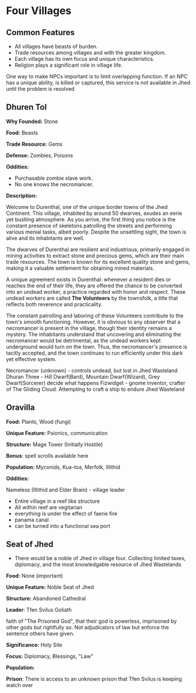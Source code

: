 # Four Villages

## Common Features

- All villages have beasts of burden.
- Trade resources among villages and with the greater kingdom.
- Each village has its own focus and unique characteristics.
- Religion plays a significant role in village life.

One way to make NPCs important is to limit overlapping function. If an NPC has a unique ability, is killed or captured, this service is not available in Jhed until the problem is resolved


## Dhuren Tol

**Why Founded:** Stone

**Food:** Beasts

**Trade Resource:** Gems

**Defense:** Zombies, Poisons

**Oddities:**

- Purchasable zombie slave work.
- No one knows the necromancer.

**Description:**

Welcome to Durenthal, one of the unique border towns of the Jhed Continent. This village, inhabited by around 50 dwarves, exudes an eerie yet bustling atmosphere. As you arrive, the first thing you notice is the constant presence of skeletons patrolling the streets and performing various menial tasks, albeit poorly. Despite the unsettling sight, the town is alive and its inhabitants are well.

The dwarves of Durenthal are resilient and industrious, primarily engaged in mining activities to extract stone and precious gems, which are their main trade resources. The town is known for its excellent quality stone and gems, making it a valuable settlement for obtaining mined materials.

A unique agreement exists in Durenthal: whenever a resident dies or reaches the end of their life, they are offered the chance to be converted into an undead worker, a practice regarded with honor and respect. These undead workers are called **The Volunteers** by the townsfolk, a title that reflects both reverence and practicality.

The constant patrolling and laboring of these Volunteers contribute to the town's smooth functioning. However, it is obvious to any observer that a necromancer is present in the village, though their identity remains a mystery. The inhabitants understand that uncovering and eliminating the necromancer would be detrimental, as the undead workers kept underground would turn on the town. Thus, the necromancer's presence is tacitly accepted, and the town continues to run efficiently under this dark yet effective system.

Necromancer (unknown) - controls undead, but lost in Jhed Wasteland
Dhuran Three - Hill Dwarf(Bard), Mountain Dwarf(Wizard), Grey Dwarf(Sorcerer) decide what happens
Fizwidget - gnome inventor, crafter of The Gliding Cloud. Attempting to craft a ship to endure Jhed Wasteland

## Oravilla

**Food:** Plants, Wood (fungi)

**Unique Feature:** Psionics, communication

**Structure:** Mage Tower (Initially Hostile)

**Bonus**: spell scrolls available here

**Population:** Myconids, Kua-toa, Merfolk, Illithid

**Oddities:**

Nameless (Illithid and Elder Brain) - village leader

- Entire village in a reef like structure
- All within reef are vegitarian
- everything is under the effect of faerie fire
- panama canal
- can be turned into a functional sea port

## Seat of Jhed

- There would be a noble of Jhed in village four. Collecting limited taxes, diplomacy, and the most knowledgable resource of Jhed Wastelands

**Food:** None (important)

**Unique Feature:** Noble Seat of Jhed

**Structure:** Abandoned Cathedral

**Leader**: Tfen Svilus Goliath

faith of "The Prisoned God", that their god is powerless, imprisoned by other gods but rightfully so. Not adjudicators of law but enforce the sentence others have given.

**Significance:** Holy Site

**Focus:** Diplomacy, Blessings, "Law"

**Population:**

**Prison**: There is access to an unknown prison that Tfen Svilus is keeping watch over